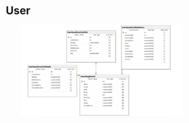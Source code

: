 # User



<figure><img src="../../.gitbook/assets/user.PNG" alt=""><figcaption></figcaption></figure>
